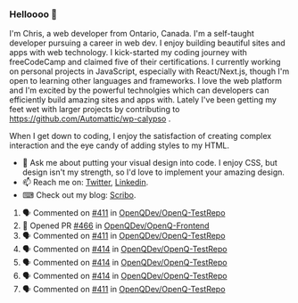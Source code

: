 ### Helloooo 👋

I'm Chris, a web developer from Ontario, Canada. I'm a self-taught developer pursuing a career in web dev. I enjoy building beautiful sites and apps with web technology.
I kick-started my coding journey with freeCodeCamp and claimed five of their certifications.  I currently working on personal projects in JavaScript, especially with React/Next.js, though I'm open to learning other languages and frameworks. I love the web platform and I'm excited by the powerful technolgies which can developers can efficiently build amazing sites and apps with. Lately I've been getting my feet wet with larger projects by contributing to https://github.com/Automattic/wp-calypso .

When I get down to coding, I enjoy the satisfaction of creating complex interaction and the eye candy of adding styles to my HTML. 

- 💬 Ask me about putting your visual design into code. I enjoy CSS, but design isn't my strength, so I'd love to implement your amazing design.
- 📫 Reach me on: [Twitter](https://twitter.com/Christo28120856), [Linkedin](https://www.linkedin.com/in/christopher-stevers-07b9a5204/).
- ⌨ Check out my blog: [Scribo](https://christopherstevers.cf).
<!--
**Christopher-Stevers/Christopher-Stevers** is a ✨ _special_ ✨ repository because its `README.md` (this file) appears on your GitHub profile.

Here are some ideas to get you started:

- 🔭 I’m currently working on ...
- 🌱 I’m currently learning ...
- 👯 I’m looking to collaborate on ...
- 🤔 I’m looking for help with ...
- 😄 Pronouns: ...
- ⚡ Fun fact: ...
-->

<!--START_SECTION:activity-->
1. 🗣 Commented on [#411](https://github.com/OpenQDev/OpenQ-TestRepo/issues/411) in [OpenQDev/OpenQ-TestRepo](https://github.com/OpenQDev/OpenQ-TestRepo)
2. 💪 Opened PR [#466](https://github.com/OpenQDev/OpenQ-Frontend/pull/466) in [OpenQDev/OpenQ-Frontend](https://github.com/OpenQDev/OpenQ-Frontend)
3. 🗣 Commented on [#411](https://github.com/OpenQDev/OpenQ-TestRepo/issues/411) in [OpenQDev/OpenQ-TestRepo](https://github.com/OpenQDev/OpenQ-TestRepo)
4. 🗣 Commented on [#414](https://github.com/OpenQDev/OpenQ-TestRepo/issues/414) in [OpenQDev/OpenQ-TestRepo](https://github.com/OpenQDev/OpenQ-TestRepo)
5. 🗣 Commented on [#414](https://github.com/OpenQDev/OpenQ-TestRepo/issues/414) in [OpenQDev/OpenQ-TestRepo](https://github.com/OpenQDev/OpenQ-TestRepo)
6. 🗣 Commented on [#414](https://github.com/OpenQDev/OpenQ-TestRepo/issues/414) in [OpenQDev/OpenQ-TestRepo](https://github.com/OpenQDev/OpenQ-TestRepo)
7. 🗣 Commented on [#411](https://github.com/OpenQDev/OpenQ-TestRepo/issues/411) in [OpenQDev/OpenQ-TestRepo](https://github.com/OpenQDev/OpenQ-TestRepo)
<!--END_SECTION:activity-->
